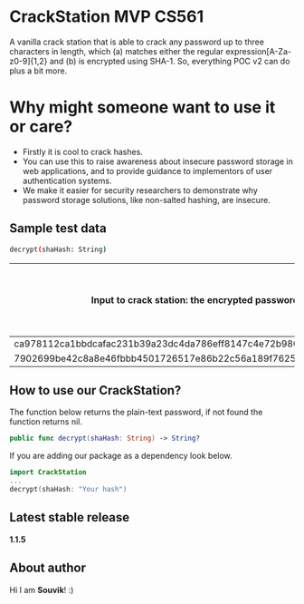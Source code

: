 # CrackStation MVP CS561 

A vanilla crack station that is able to crack any password up to three characters in length, which (a) matches either the regular expression[A-Za-z0-9]{1,2} and (b) is encrypted using SHA-1.  So, everything POC v2 can do plus a bit more. 

# Why might someone want to use it or care?

* Firstly it is cool to crack hashes. 
* You can use this to raise awareness about insecure password storage in web applications, and to provide guidance to implementors of user authentication systems. 
* We make it easier for security researchers to demonstrate why password storage solutions, like non-salted hashing, are insecure. 

## Sample test data

```bash
decrypt(shaHash: String)
```

| Input to crack station: the encrypted password | Crack station’s output: the plain-text password. |
| ---------------------------------------------- | ------------------------------------------------ |
| ca978112ca1bbdcafac231b39a23dc4da786eff8147c4e72b9807785afee48bb       | a       											|
| 7902699be42c8a8e46fbbb4501726517e86b22c56a189f7625a6da49081b2451       | 7       											|

## How to use our CrackStation?
The function below returns the plain-text password, if not found the function returns nil.
```swift
public func decrypt(shaHash: String) -> String?
```

If you are adding our package as a dependency look below.
```swift
import CrackStation
...
decrypt(shaHash: "Your hash")
```

## Latest stable release
**1.1.5**

## About author
Hi I am **Souvik**! :) 
